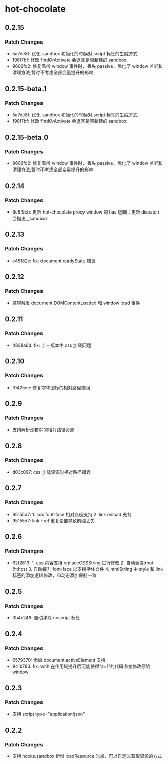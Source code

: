 # hot-chocolate

## 0.2.15

### Patch Changes

- 5a7de8f: 优化 sandbox 初始化的时候对 script 标签的生成方式
- 198f7bf: 修改 findOrActivate 会返回是否新建的 sandbox
- 9606fd2: 修复监听 window 事件时，丢失 passive，优化了 window 监听和清理方法,暂时不考虑全部变量提升的影响

## 0.2.15-beta.1

### Patch Changes

- 5a7de8f: 优化 sandbox 初始化的时候对 script 标签的生成方式
- 198f7bf: 修改 findOrActivate 会返回是否新建的 sandbox

## 0.2.15-beta.0

### Patch Changes

- 9606fd2: 修复监听 window 事件时，丢失 passive，优化了 window 监听和清理方法,暂时不考虑全部变量提升的影响

## 0.2.14

### Patch Changes

- 6c6f9cb: 更新 hot-chocolate proxy window 的 has 逻辑；更新 dispatch 会抛出\_\_sandbox

## 0.2.13

### Patch Changes

- e45182e: fix: document readyState 错误

## 0.2.12

### Patch Changes

- 兼容触发 document DOMContentLoaded 和 window load 事件

## 0.2.11

### Patch Changes

- 4828a6d: fix: 上一版本中 css 加载问题

## 0.2.10

### Patch Changes

- f9425ee: 修复字体图标的相对路径错误

## 0.2.9

### Patch Changes

- 支持解析沙箱中的相对路径资源

## 0.2.8

### Patch Changes

- d03c097: css 加载资源时相对路径错误

## 0.2.7

### Patch Changes

- 95155d7: 1. css font-face 相对路径支持
  2. link onload 支持
- 95155d7: link href 重复设置导致前缀丢失

## 0.2.6

### Patch Changes

- 62f2619: 1. css 内容支持 replaceCSSString 进行修改
  2. 自动替换:root 为:host
  3. 自动提升 font-face 以支持字体文件
  4. htmlString 中 style 和 link 标签的添加逻辑修改，和动态添加保持一致

## 0.2.5

### Patch Changes

- 0b4c249: 自动移除 noscript 标签

## 0.2.4

### Patch Changes

- 6579370: 添加 document.activeElement 支持
- 941b783: fix: with 在作用域提升后可能使得“a=1”的代码直接修改原始 window

## 0.2.3

### Patch Changes

- 支持 script type="application/json"

## 0.2.2

### Patch Changes

- 支持 hooks.sandbox 新增 loadResource 时点，可以自定义获取资源的方式
